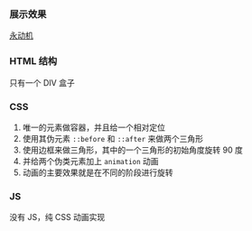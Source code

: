 ### 展示效果

[永动机](http://project-demo.ihsxu.com/kinetic-loader/)

### HTML 结构

只有一个 DIV 盒子

### CSS

1. 唯一的元素做容器，并且给一个相对定位
2. 使用其伪元素 `::before` 和 `::after` 来做两个三角形
3. 使用边框来做三角形，其中的一个三角形的初始角度旋转 90 度
4. 并给两个伪类元素加上 `animation` 动画
5. 动画的主要效果就是在不同的阶段进行旋转

### JS

没有 JS，纯 CSS 动画实现

